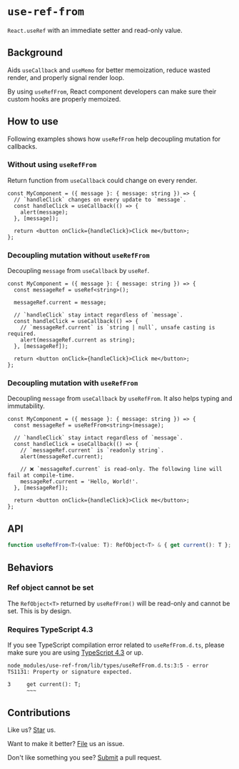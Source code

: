# `use-ref-from`

`React.useRef` with an immediate setter and read-only value.

## Background

Aids `useCallback` and `useMemo` for better memoization, reduce wasted render, and properly signal render loop.

By using `useRefFrom`, React component developers can make sure their custom hooks are properly memoized.

## How to use

Following examples shows how `useRefFrom` help decoupling mutation for callbacks.

### Without using `useRefFrom`

Return function from `useCallback` could change on every render.

```tsx
const MyComponent = ({ message }: { message: string }) => {
  // `handleClick` changes on every update to `message`.
  const handleClick = useCallback(() => {
    alert(message);
  }, [message]);

  return <button onClick={handleClick}>Click me</button>;
};
```

### Decoupling mutation without `useRefFrom`

Decoupling `message` from `useCallback` by `useRef`.

```tsx
const MyComponent = ({ message }: { message: string }) => {
  const messageRef = useRef<string>();

  messageRef.current = message;

  // `handleClick` stay intact regardless of `message`.
  const handleClick = useCallback(() => {
    // `messageRef.current` is `string | null`, unsafe casting is required.
    alert(messageRef.current as string);
  }, [messageRef]);

  return <button onClick={handleClick}>Click me</button>;
};
```

### Decoupling mutation with `useRefFrom`

Decoupling `message` from `useCallback` by `useRefFrom`. It also helps typing and immutability.

```tsx
const MyComponent = ({ message }: { message: string }) => {
  const messageRef = useRefFrom<string>(message);

  // `handleClick` stay intact regardless of `message`.
  const handleClick = useCallback(() => {
    // `messageRef.current` is `readonly string`.
    alert(messageRef.current);

    // ❌ `messageRef.current` is read-only. The following line will fail at compile-time.
    messageRef.current = 'Hello, World!'.
  }, [messageRef]);

  return <button onClick={handleClick}>Click me</button>;
};
```

## API

```ts
function useRefFrom<T>(value: T): RefObject<T> & { get current(): T };
```

## Behaviors

### Ref object cannot be set

The `RefObject<T>` returned by `useRefFrom()` will be read-only and cannot be set. This is by design.

### Requires TypeScript 4.3

If you see TypeScript compilation error related to `useRefFrom.d.ts`, please make sure you are using [TypeScript 4.3](https://www.typescriptlang.org/docs/handbook/release-notes/typescript-4-3.html#separate-write-types-on-properties) or up.

```
node_modules/use-ref-from/lib/types/useRefFrom.d.ts:3:5 - error TS1131: Property or signature expected.

3     get current(): T;
      ~~~
```

## Contributions

Like us? [Star](https://github.com/compulim/use-ref-from/stargazers) us.

Want to make it better? [File](https://github.com/compulim/use-ref-from/issues) us an issue.

Don't like something you see? [Submit](https://github.com/compulim/use-ref-from/pulls) a pull request.
